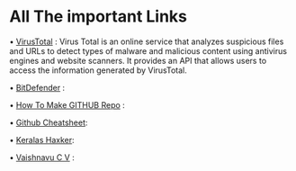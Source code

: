 # All The important Links 

• [VirusTotal](https://www.virustotal.com/gui/home/upload) : Virus Total is an online service that analyzes suspicious files and URLs to detect types of malware and malicious content using antivirus engines and website scanners. It provides an API that allows users to access the information generated by VirusTotal.

• [BitDefender](https://www.bitdefender.com/) :

• [How To Make GITHUB Repo](https://docs.github.com/en/repositories/creating-and-managing-repositories/quickstart-for-repositories) :

• [Github Cheatsheet](https://github.com/adam-p/markdown-here/wiki/Markdown-Cheatsheet): 

• [Keralas Haxker](https://github.com/keralahacker?tab=repositories): 

• [Vaishnavu C V](https://github.com/vaishnavucv) : 

